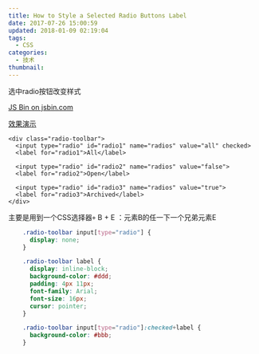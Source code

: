 ```yaml
---
title: How to Style a Selected Radio Buttons Label
date: 2017-07-26 15:00:59
updated: 2018-01-09 02:19:04
tags: 
  - CSS
categories:
  - 技术
thumbnail:
---
```

选中radio按钮改变样式

<a class="jsbin-embed" href="http://jsbin.com/katemofega/2/embed?output">JS Bin on jsbin.com</a><script src="http://static.jsbin.com/js/embed.min.js?4.0.4"></script>

[效果演示](http://jsbin.com/katemofega/2/edit?html,css,output)

```markup
<div class="radio-toolbar">
  <input type="radio" id="radio1" name="radios" value="all" checked>
  <label for="radio1">All</label>

  <input type="radio" id="radio2" name="radios" value="false">
  <label for="radio2">Open</label>

  <input type="radio" id="radio3" name="radios" value="true">
  <label for="radio3">Archived</label>
</div>
```

主要是用到一个CSS选择器`+` 
B + E ：元素B的任一下一个兄弟元素E

```css
    .radio-toolbar input[type="radio"] {
      display: none;
    }

    .radio-toolbar label {
      display: inline-block;
      background-color: #ddd;
      padding: 4px 11px;
      font-family: Arial;
      font-size: 16px;
      cursor: pointer;
    }

    .radio-toolbar input[type="radio"]:checked+label {
      background-color: #bbb;
    }
```


